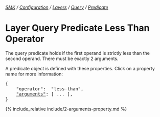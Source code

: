 ###### [SMK](../../../..) / [Configuration](../../..) / [Layers](../..) / [Query](..) / [Predicate](.)

# Layer Query Predicate Less Than Operator

The query predicate holds if the first operand is strictly less than the second operand.
There must be exactly 2 arguments.

A predicate object is defined with these properties.
Click on a property name for more information:
<pre>
{
    "operator":  "less-than",
    <a href="#arguments-property"   >"arguments"</a>: [ ... ],
}
</pre>

{% include_relative include/2-arguments-property.md %}
